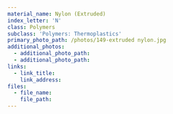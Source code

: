 ```yaml
---
material_name: Nylon (Extruded)
index_letter: 'N'
class: Polymers
subclass: 'Polymers: Thermoplastics'
primary_photo_path: /photos/149-extruded nylon.jpg
additional_photos:
  - additional_photo_path:
  - additional_photo_path:
links:
  - link_title:
    link_address:
files:
  - file_name:
    file_path:
---
```




